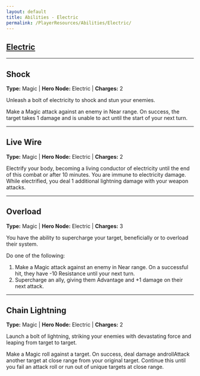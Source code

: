 ```yaml
---
layout: default
title: Abilities - Electric
permalink: /PlayerResources/Abilities/Electric/
---
```

## [Electric](#Electric)

------------------------------------------------
## Shock
**Type:** Magic
 | **Hero Node:** Electric
 | **Charges:** 2

Unleash a bolt of electricity to shock and stun your enemies.

Make a Magic attack against an enemy in Near range. On success, the target takes 1 damage and is unable to act until the start of your next turn.

------------------------------------------------
## Live Wire
**Type:** Magic
 | **Hero Node:** Electric
 | **Charges:** 2

Electrify your body, becoming a living conductor of electricity until the end of this combat or after 10 minutes. You are immune to electricity damage. While electrified, you deal 1 additional lightning damage with your weapon attacks.

------------------------------------------------
## Overload
**Type:** Magic
 | **Hero Node:** Electric
 | **Charges:** 3

You have the ability to supercharge your target, beneficially or to overload their system.

Do one of the following:
1. Make a Magic attack against an enemy in Near range. On a successful hit, they have -10 Resistance until your next turn.
2. Supercharge an ally, giving them Advantage and +1 damage on their next attack.

------------------------------------------------
## Chain Lightning
**Type:** Magic
 | **Hero Node:** Electric
 | **Charges:** 2

Launch a bolt of lightning, striking your enemies with devastating force and leaping from target to target.

Make a Magic roll against a target. On success, deal damage androllAttack another target at close range from your original target. Continue this until you fail an attack roll or run out of unique targets at close range.
